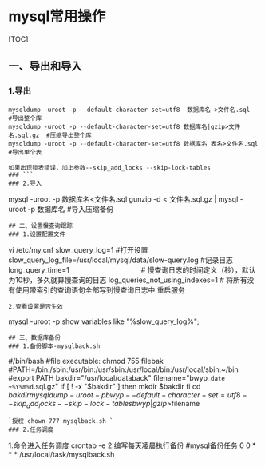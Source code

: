 # mysql常用操作

[TOC]


## 一、导出和导入
### 1.导出
```
mysqldump -uroot -p --default-character-set=utf8  数据库名 >文件名.sql  #导出整个库 
mysqldump -uroot -p --default-character-set=utf8 数据库名|gzip>文件名.sql.gz  #压缩导出整个库
mysqldump -uroot -p --default-character-set=utf8 数据库名 表名>文件名.sql #导出单个表

如果出现锁表错误，加上参数--skip_add_locks --skip-lock-tables
### ```
### 2.导入
```
mysql -uroot -p 数据库名<文件名.sql
gunzip -d < 文件名.sql.gz | mysql -uroot -p 数据库名 #导入压缩备份
```
## 二、设置慢查询跟踪
### 1.设置配置文件
```
vi /etc/my.cnf
slow_query_log=1 #打开设置
slow_query_log_file=/usr/local/mysql/data/slow-query.log #记录日志
long_query_time=1　　　　　　　　　　 # 慢查询日志的时间定义（秒），默认为10秒，多久就算慢查询的日志
log_queries_not_using_indexes=1    # 将所有没有使用带索引的查询语句全部写到慢查询日志中
重启服务
```
2.查看设置是否生效
```
mysql -uroot -p
show variables like "%slow_query_log%";
```
## 三、数据库备份
### 1.备份脚本-mysqlback.sh
```
#/bin/bash 
#file executable: chmod 755 filebak 
#PATH=/bin:/sbin:/usr/bin:/usr/sbin:/usr/local/bin:/usr/local/sbin:~/bin 
#export PATH 
bakdir="/usr/local/databack" 
filename="bwyp_`date +%Y%m%d`.sql.gz" 
if [ ! -x "$bakdir" ];then 
mkdir $bakdir 
fi 
cd $bakdir 
mysqldump -uroot -pbwyp --default-character-set=utf8 --skip_add_locks --skip-lock-tables  bwyp|gzip>$filename

```
`授权 chown 777 mysqlback.sh `
### 2.任务调度
```
1.命令进入任务调度  crontab -e
2.编写每天凌晨执行备份
#mysql备份任务
0 0 * * * /usr/local/task/mysqlback.sh
```